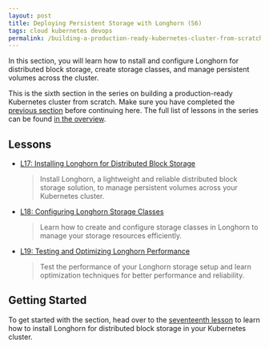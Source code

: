 ```yaml
---
layout: post
title: Deploying Persistent Storage with Longhorn (S6)
tags: cloud kubernetes devops
permalink: /building-a-production-ready-kubernetes-cluster-from-scratch/section-6
---
```


In this section, you will learn how to nstall and configure Longhorn for
distributed block storage, create storage classes, and manage persistent volumes
across the cluster.

This is the sixth section in the series on building a production-ready
Kubernetes cluster from scratch. Make sure you have completed the
[previous section](#) before continuing here. The full list of lessons in the
series can be found
[in the overview](/building-a-production-ready-kubernetes-cluster-from-scratch).

## Lessons

- [L17: Installing Longhorn for Distributed Block Storage](/2024/XX/XX/building-a-production-ready-kubernetes-cluster-from-scratch-l17)

  > Install Longhorn, a lightweight and reliable distributed block storage
  > solution, to manage persistent volumes across your Kubernetes cluster.

- [L18: Configuring Longhorn Storage Classes](/2024/XX/XX/building-a-production-ready-kubernetes-cluster-from-scratch-l18)

  > Learn how to create and configure storage classes in Longhorn to manage your
  > storage resources efficiently.

- [L19: Testing and Optimizing Longhorn Performance](/2024/XX/XX/building-a-production-ready-kubernetes-cluster-from-scratch-l19)

  > Test the performance of your Longhorn storage setup and learn optimization
  > techniques for better performance and reliability.

## Getting Started

To get started with the section, head over to the
[seventeenth lesson](/building-a-production-ready-kubernetes-cluster-from-scratch/lession-17)
to learn how to install Longhorn for distributed block storage in your
Kubernetes cluster.
